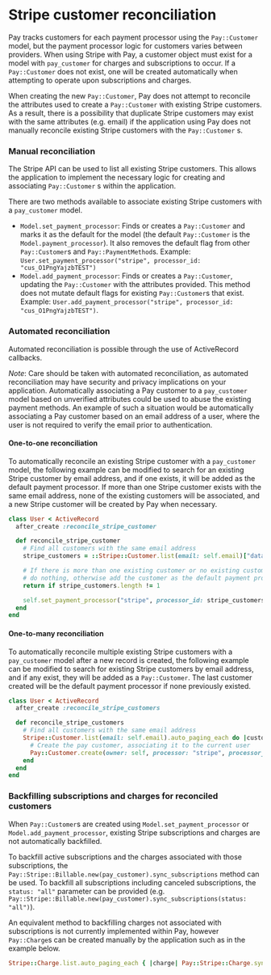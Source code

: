 # Stripe customer reconciliation
Pay tracks customers for each payment processor using the `Pay::Customer` model, but the payment processor logic for customers varies between providers. When using Stripe with Pay, a customer object must exist for a model with `pay_customer` for charges and subscriptions to occur. If a `Pay::Customer` does not exist, one will be created automatically when attempting to operate upon subscriptions and charges.

When creating the new `Pay::Customer`, Pay does not attempt to reconcile the attributes used to create a `Pay::Customer` with existing Stripe customers. As a result, there is a possibility that duplicate Stripe customers may exist with the same attributes (e.g. email) if the application using Pay does not manually reconcile existing Stripe customers with the `Pay::Customer` s.

### Manual reconciliation
The Stripe API can be used to list all existing Stripe customers. This allows the application to implement the necessary logic for creating and associating `Pay::Customer` s within the application.

There are two methods available to associate existing Stripe customers with a `pay_customer` model.

* `Model.set_payment_processor`: Finds or creates a `Pay::Customer` and marks it as the default for the model (the default `Pay::Customer` is the `Model.payment_processor`). It also removes the default flag from other `Pay::Customer`s and `Pay::PaymentMethod`s. Example: `User.set_payment_processor("stripe", processor_id: "cus_O1PngYajzbTEST")`
* `Model.add_payment_processor`: Finds or creates a `Pay::Customer`, updating the `Pay::Customer` with the attributes provided. This method does not mutate default flags for existing `Pay::Customer`s that exist. Example: `User.add_payment_processor("stripe", processor_id: "cus_O1PngYajzbTEST")`. 

### Automated reconciliation
Automated reconciliation is possible through the use of ActiveRecord callbacks.

*Note*: Care should be taken with automated reconciliation, as automated reconciliation may have security and privacy implications on your application. Automatically associating a Pay customer to a `pay_customer` model based on unverified attributes could be used to abuse the existing payment methods. An example of such a situation would be automatically associating a Pay customer based on an email address of a user, where the user is not required to verify the email prior to authentication.

#### One-to-one reconciliation
To automatically reconcile an existing Stripe customer with a `pay_customer` model, the following example can be modified to search for an existing Stripe customer by email address, and if one exists, it will be added as the default payment processor. If more than one Stripe customer exists with the same email address, none of the existing customers will be associated, and a new Stripe customer will be created by Pay when necessary.

```ruby
class User < ActiveRecord
  after_create :reconcile_stripe_customer

  def reconcile_stripe_customer
    # Find all customers with the same email address
    stripe_customers = ::Stripe::Customer.list(email: self.email)["data"]

    # If there is more than one existing customer or no existing customer,
    # do nothing, otherwise add the customer as the default payment processor
    return if stripe_customers.length != 1

    self.set_payment_processor("stripe", processor_id: stripe_customers[0]["id"])
  end
end
```

#### One-to-many reconciliation
To automatically reconcile multiple existing Stripe customers with a `pay_customer` model after a new record is created, the following example can be modified to search for existing Stripe customers by email address, and if any exist, they will be added as a `Pay::Customer`. The last customer created will be the default payment processor if none previously existed.

```ruby
class User < ActiveRecord
  after_create :reconcile_stripe_customers

  def reconcile_stripe_customers
    # Find all customers with the same email address
    Stripe::Customer.list(email: self.email).auto_paging_each do |customer|
      # Create the pay customer, associating it to the current user
      Pay::Customer.create(owner: self, processor: "stripe", processor_id: customer["id"])
    end
  end
end
```

### Backfilling subscriptions and charges for reconciled customers
When `Pay::Customer`s are created using `Model.set_payment_processor` or `Model.add_payment_processor`, existing Stripe subscriptions and charges are not automatically backfilled.

To backfill active subscriptions and the charges associated with those subscriptions, the `Pay::Stripe::Billable.new(pay_customer).sync_subscriptions` method can be used. To backfill all subscriptions including canceled subscriptions, the `status: "all"` parameter can be provided (e.g. `Pay::Stripe::Billable.new(pay_customer).sync_subscriptions(status: "all")`).

An equivalent method to backfilling charges not associated with subscriptions is not currently implemented within Pay, however `Pay::Charge`s can be created manually by the application such as in the example below.

```ruby
Stripe::Charge.list.auto_paging_each { |charge| Pay::Stripe::Charge.sync(charge.id) }
```